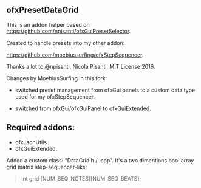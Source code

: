 
## ofxPresetDataGrid

This is an addon helper based on https://github.com/npisanti/ofxGuiPresetSelector.

Created to handle presets into my other addon:

https://github.com/moebiussurfing/ofxStepSequencer.

Thanks a lot to @npisanti, Nicola Pisanti, MIT License 2016.

Changes by MoebiusSurfing in this fork:

+ switched preset management from ofxGui panels to a custom data type used for my ofxStepSequencer.

+ switched from ofxGui/ofxGuiPanel to ofxGuiExtended.


## Required addons:

* ofxJsonUtils
* ofxGuiExtended.


Added a custom class: "DataGrid.h / .cpp". 
It's a two dimentions bool array grid matrix step-sequencer-like:

>int grid [NUM_SEQ_NOTES][NUM_SEQ_BEATS];

